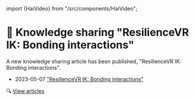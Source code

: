 ﻿import {HaiVideo} from "/src/components/HaiVideo";

# 🧪 Knowledge sharing "ResilienceVR IK: Bonding interactions"

A new knowledge sharing article has been published, "ResilienceVR IK: Bonding interactions".

- 2023-05-07 ["ResilienceVR IK: Bonding interactions"](https://hai-vr.notion.site/ResilienceVR-IK-Bonding-interactions-0fbd88f066164ab09e629ece9e542f8a)

🔍 [View articles](/docs/other/articles)

<HaiVideo src="./img/2023-05-03-p0-c-rvrik-demo-f.mp4"></HaiVideo>
